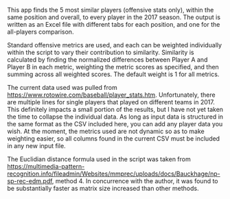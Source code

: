 This app finds the 5 most similar players (offensive stats only), within the same position and overall, to every player in the 2017 season.  The output is written as an Excel file with different tabs for each position, and one for the all-players comparison. 

Standard offensive metrics are used, and each can be weighted individually within the script to vary their contribution to similarity.  Similarity is calculated by finding the normalized differences between Player A and Player B in each metric, weighting the metric scores as specified, and then summing across all weighted scores.  The default weight is 1 for all metrics.

The current data used was pulled from https://www.rotowire.com/baseball/player_stats.htm.  Unfortunately, there are multiple lines for single players that played on different teams in 2017.  This definitely impacts a small portion of the results, but I have not yet taken the time to collapse the individual data.  As long as input data is structured in the same format as the CSV included here, you can add any player data you wish.  At the moment, the metrics used are not dynamic so as to make weighting easier, so all columns found in the current CSV must be included in any new input file.

The Euclidian distance formula used in the script was taken from https://multimedia-pattern-recognition.info/fileadmin/Websites/mmprec/uploads/docs/Bauckhage/np-sp-rec-edm.pdf, method 4.  In concurrence with the author, it was found to be substantially faster as matrix size increased than other methods.
